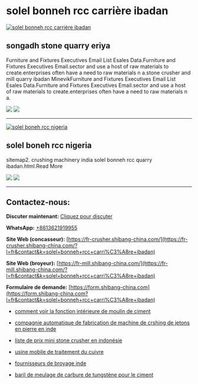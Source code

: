 # solel bonneh rcc carrière ibadan

<a href="https://swt.shibang-china.com/?l=fr&img&k=solel+bonneh+rcc+carri%C3%A8re+ibadan" target="_blank">![solel bonneh rcc carrière ibadan](http://static.shibang-china.com/all-800x300/523.jpg)</a>

## songadh stone quarry eriya
Furniture and Fixtures Executives Email List Esales Data.Furniture and Fixtures Executives Email.sector and use a host of raw materials to create.enterprises often have a need to raw materials n a.stone crusher and mill quarry ibadan MinevikFurniture and Fixtures Executives Email List Esales Data.Furniture and Fixtures Executives Email.sector and use a host of raw materials to create.enterprises often have a need to raw materials n a.


<a href="https://whatsapp.shibangsoft.com/WhatsApp.php" target="_blank" title="WhatsApp">![](http://static.shibang-china.com/icon/whatsapp.png)</a> <a href="https://swt.shibang-china.com/?l=fr&icon&k=solel+bonneh+rcc+carri%C3%A8re+ibadan" target="_blank">![](http://static.shibang-china.com/icon/chat-fr.png)</a>

---

<a href="https://swt.shibang-china.com/?l=fr&img&k=solel+bonneh+rcc+carri%C3%A8re+ibadan" target="_blank">![solel boneh rcc nigeria](http://static.shibang-china.com/all-800x300/256.jpg)</a>

## solel boneh rcc nigeria
sitemap2. crushing machinery india solel bonneh rcc quarry ibadan.html.Read More

<a href="https://whatsapp.shibangsoft.com/WhatsApp.php" target="_blank" title="WhatsApp">![](http://static.shibang-china.com/icon/whatsapp.png)</a> <a href="https://swt.shibang-china.com/?l=fr&icon&k=solel+bonneh+rcc+carri%C3%A8re+ibadan" target="_blank">![](http://static.shibang-china.com/icon/chat-fr.png)</a>

---
## Contactez-nous:

**Discuter maintenant:** [Cliquez pour discuter](https://swt.shibang-china.com?l=fr&contact&k=solel+bonneh+rcc+carri%C3%A8re+ibadan)

**WhatsApp:**  [+8613621919955](https://whatsapp.shibangsoft.com/WhatsApp.php)

**Site Web (concasseur):** [https://fr-crusher.shibang-china.com/](https://fr-crusher.shibang-china.com/?l=fr&contact&k=solel+bonneh+rcc+carri%C3%A8re+ibadan)

**Site Web (broyeur):** [https://fr-mill.shibang-china.com/](https://fr-mill.shibang-china.com/?l=fr&contact&k=solel+bonneh+rcc+carri%C3%A8re+ibadan)

**Formulaire de demande:** [https://form.shibang-china.com](https://form.shibang-china.com?l=fr&contact&k=solel+bonneh+rcc+carri%C3%A8re+ibadan)

* [comment voir la fonction intérieure de moulin de ciment](../8/comment%20voir%20la%20fonction%20int%C3%A9rieure%20de%20moulin%20de%20ciment.md)

* [compagnie automatique de fabrication de machine de crshing de jetons en pierre en inde](../10/compagnie%20automatique%20de%20fabrication%20de%20machine%20de%20crshing%20de%20jetons%20en%20pierre%20en%20inde.md)

* [liste de prix mini stone crusher en indonésie](../2/liste%20de%20prix%20mini%20stone%20crusher%20en%20indon%C3%A9sie.md)

* [usine mobile de traitement du cuivre](../7/usine%20mobile%20de%20traitement%20du%20cuivre.md)

* [fournisseurs de broyage inde](../4/fournisseurs%20de%20broyage%20inde.md)

* [baril de meulage de carbure de tungstène pour le ciment](../3/baril%20de%20meulage%20de%20carbure%20de%20tungst%C3%A8ne%20pour%20le%20ciment.md)
